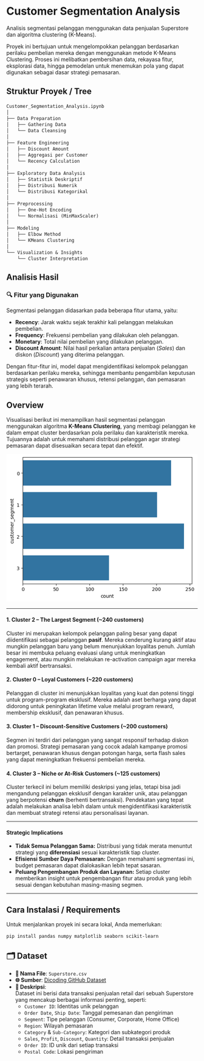 # Customer Segmentation Analysis
Analisis segmentasi pelanggan menggunakan data penjualan Superstore dan algoritma clustering (K-Means).

Proyek ini bertujuan untuk mengelompokkan pelanggan berdasarkan perilaku pembelian mereka dengan menggunakan metode K-Means Clustering. Proses ini melibatkan pembersihan data, rekayasa fitur, eksplorasi data, hingga pemodelan untuk menemukan pola yang dapat digunakan sebagai dasar strategi pemasaran.

## Struktur Proyek / Tree
```
Customer_Segmentation_Analysis.ipynb
│
├── Data Preparation
│   ├── Gathering Data
│   └── Data Cleansing
│
├── Feature Engineering
│   ├── Discount Amount
│   ├── Aggregasi per Customer
│   └── Recency Calculation
│
├── Exploratory Data Analysis
│   ├── Statistik Deskriptif
│   ├── Distribusi Numerik
│   └── Distribusi Kategorikal
│
├── Preprocessing
│   ├── One-Hot Encoding
│   └── Normalisasi (MinMaxScaler)
│
├── Modeling
│   ├── Elbow Method
│   └── KMeans Clustering
│
└── Visualization & Insights
    └── Cluster Interpretation
```
## Analisis Hasil 

### 🔍 Fitur yang Digunakan
Segmentasi pelanggan didasarkan pada beberapa fitur utama, yaitu:

- **Recency**: Jarak waktu sejak terakhir kali pelanggan melakukan pembelian.
- **Frequency**: Frekuensi pembelian yang dilakukan oleh pelanggan.
- **Monetary**: Total nilai pembelian yang dilakukan pelanggan.
- **Discount Amount**: Nilai hasil perkalian antara penjualan (*Sales*) dan diskon (*Discount*) yang diterima pelanggan.

Dengan fitur-fitur ini, model dapat mengidentifikasi kelompok pelanggan berdasarkan perilaku mereka, sehingga membantu pengambilan keputusan strategis seperti penawaran khusus, retensi pelanggan, dan pemasaran yang lebih terarah.

## Overview
Visualisasi berikut ini menampilkan hasil segmentasi pelanggan menggunakan algoritma **K-Means Clustering**, yang membagi pelanggan ke dalam empat cluster berdasarkan pola perilaku dan karakteristik mereka. Tujuannya adalah untuk memahami distribusi pelanggan agar strategi pemasaran dapat disesuaikan secara tepat dan efektif.

![Customer Segmentation Clustering](https://github.com/adstika20/Customer-segmentation-analysis1/blob/main/K%20Means%20Clustering.png)

---
#### 1. **Cluster 2 – The Largest Segment (~240 customers)**
Cluster ini merupakan kelompok pelanggan paling besar yang dapat diidentifikasi sebagai pelanggan **pasif**. Mereka cenderung kurang aktif atau mungkin pelanggan baru yang belum menunjukkan loyalitas penuh. Jumlah besar ini membuka peluang evaluasi ulang untuk meningkatkan engagement, atau mungkin melakukan re-activation campaign agar mereka kembali aktif bertransaksi.

#### 2. **Cluster 0 – Loyal Customers (~220 customers)**
Pelanggan di cluster ini menunjukkan loyalitas yang kuat dan potensi tinggi untuk program-program eksklusif. Mereka adalah aset berharga yang dapat didorong untuk peningkatan lifetime value melalui program reward, membership eksklusif, dan penawaran khusus.

#### 3. **Cluster 1 – Discount-Sensitive Customers (~200 customers)**
Segmen ini terdiri dari pelanggan yang sangat responsif terhadap diskon dan promosi. Strategi pemasaran yang cocok adalah kampanye promosi bertarget, penawaran khusus dengan potongan harga, serta flash sales yang dapat meningkatkan frekuensi pembelian mereka.

#### 4. **Cluster 3 – Niche or At-Risk Customers (~125 customers)**
Cluster terkecil ini belum memiliki deskripsi yang jelas, tetapi bisa jadi mengandung pelanggan eksklusif dengan karakter unik, atau pelanggan yang berpotensi **churn** (berhenti bertransaksi). Pendekatan yang tepat adalah melakukan analisa lebih dalam untuk mengidentifikasi karakteristik dan membuat strategi retensi atau personalisasi layanan.

---

#### Strategic Implications

- **Tidak Semua Pelanggan Sama:** Distribusi yang tidak merata menuntut strategi yang **diferensiasi** sesuai karakteristik tiap cluster.
- **Efisiensi Sumber Daya Pemasaran:** Dengan memahami segmentasi ini, budget pemasaran dapat dialokasikan lebih tepat sasaran.
- **Peluang Pengembangan Produk dan Layanan:** Setiap cluster memberikan insight untuk pengembangan fitur atau produk yang lebih sesuai dengan kebutuhan masing-masing segmen.

---


## Cara Instalasi / Requirements

Untuk menjalankan proyek ini secara lokal, Anda memerlukan:
```
pip install pandas numpy matplotlib seaborn scikit-learn

```

## 🗂 Dataset

- **📁 Nama File**: `Superstore.csv`
- **🌐 Sumber**: [Dicoding GitHub Dataset](https://github.com/dicodingacademy/dicoding_dataset/blob/main/superstore/Superstore.csv)
- **🧾 Deskripsi**:  
  Dataset ini berisi data transaksi penjualan retail dari sebuah Superstore yang mencakup berbagai informasi penting, seperti:
  - `Customer ID`: Identitas unik pelanggan  
  - `Order Date`, `Ship Date`: Tanggal pemesanan dan pengiriman  
  - `Segment`: Tipe pelanggan (Consumer, Corporate, Home Office)  
  - `Region`: Wilayah pemasaran  
  - `Category` & `Sub-Category`: Kategori dan subkategori produk  
  - `Sales`, `Profit`, `Discount`, `Quantity`: Detail transaksi penjualan  
  - `Order ID`: ID unik dari setiap transaksi  
  - `Postal Code`: Lokasi pengiriman  




















